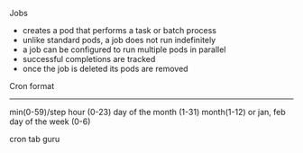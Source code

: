Jobs
- creates a pod that performs a task or batch process
- unlike standard pods, a job does not run indefinitely
- a job can be configured to run multiple pods in parallel
- successful completions are tracked
- once the job is deleted its pods are removed

Cron format

*                *            *                        *                        *
min(0-59)/step   hour (0-23)  day of the month (1-31)  month(1-12) or jan, feb  day of the week (0-6)

cron tab guru